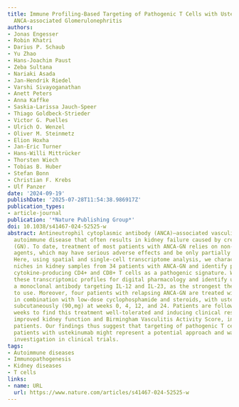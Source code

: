 ```yaml
---
title: Immune Profiling-Based Targeting of Pathogenic T Cells with Ustekinumab in
  ANCA-associated Glomerulonephritis
authors:
- Jonas Engesser
- Robin Khatri
- Darius P. Schaub
- Yu Zhao
- Hans-Joachim Paust
- Zeba Sultana
- Nariaki Asada
- Jan-Hendrik Riedel
- Varshi Sivayoganathan
- Anett Peters
- Anna Kaffke
- Saskia-Larissa Jauch-Speer
- Thiago Goldbeck-Strieder
- Victor G. Puelles
- Ulrich O. Wenzel
- Oliver M. Steinmetz
- Elion Hoxha
- Jan-Eric Turner
- Hans-Willi Mittrücker
- Thorsten Wiech
- Tobias B. Huber
- Stefan Bonn
- Christian F. Krebs
- Ulf Panzer
date: '2024-09-19'
publishDate: '2025-07-28T11:54:38.986917Z'
publication_types:
- article-journal
publication: '*Nature Publishing Group*'
doi: 10.1038/s41467-024-52525-w
abstract: Antineutrophil cytoplasmic antibody (ANCA)–associated vasculitis is a life-threatening
  autoimmune disease that often results in kidney failure caused by crescentic glomerulonephritis
  (GN). To date, treatment of most patients with ANCA-GN relies on non-specific immunosuppressive
  agents, which may have serious adverse effects and be only partially effective.
  Here, using spatial and single-cell transcriptome analysis, we characterize inflammatory
  niches in kidney samples from 34 patients with ANCA-GN and identify proinflammatory,
  cytokine-producing CD4+ and CD8+ T cells as a pathogenic signature. We then utilize
  these transcriptomic profiles for digital pharmacology and identify ustekinumab,
  a monoclonal antibody targeting IL-12 and IL-23, as the strongest therapeutic drug
  to use. Moreover, four patients with relapsing ANCA-GN are treated with ustekinumab
  in combination with low-dose cyclophosphamide and steroids, with ustekinumab given
  subcutaneously (90,mg) at weeks 0, 4, 12, and 24. Patients are followed up for 26
  weeks to find this treatment well-tolerated and inducing clinical responses, including
  improved kidney function and Birmingham Vasculitis Activity Score, in all ANCA-GN
  patients. Our findings thus suggest that targeting of pathogenic T cells in ANCA-GN
  patients with ustekinumab might represent a potential approach and warrants further
  investigation in clinical trials.
tags:
- Autoimmune diseases
- Immunopathogenesis
- Kidney diseases
- T cells
links:
- name: URL
  url: https://www.nature.com/articles/s41467-024-52525-w
---
```

